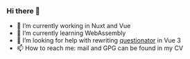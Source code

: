 ### Hi there 👋

- 🔭 I’m currently working in Nuxt and Vue
- 🌱 I’m currently learning WebAssembly 
- 🤔 I’m looking for help with rewriting [questionator](https://github.com/dekadentno/questionator) in Vue 3
- 📫 How to reach me: mail and GPG can be found in my CV
